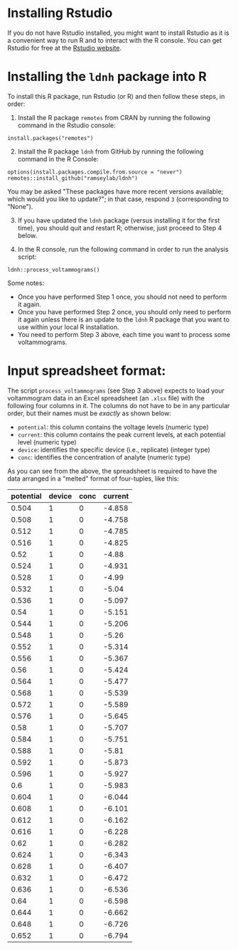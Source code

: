 
# Installing Rstudio

If you do not have Rstudio installed, you might want to install Rstudio as it is a convenient
way to run R and to interact with the R console. You can get Rstudio for free at the
[Rstudio website](https://www.rstudio.com/products/rstudio/download/).

# Installing the `ldnh` package into R

To install this R package, run Rstudio (or R) and then follow these steps, in order:

1. Install the R package `remotes` from CRAN by running the following command in the Rstudio console:

```install.packages("remotes")```

2. Install the R package `ldnh` from GitHub by running the following command in the R Console:

```
options(install.packages.compile.from.source = "never")
remotes::install_github("ramseylab/ldnh")
```

You may be asked "These packages have more recent versions
available; which would you like to update?"; in that case,
respond `3` (corresponding to "None").

3. If you have updated the `ldnh` package (versus installing it for the first time),
you should quit and restart R; otherwise, just proceed to Step 4 below.

4. In the R console, run the following command in order to run the analysis script:

```ldnh::process_voltammograms()```

Some notes:

- Once you have performed Step 1 once, you should not need to perform it again.
- Once you have performed Step 2 once, you should only need to perform it again
unless there is an update to the `ldnh` R package that you want to use within
your local R installation.
- You need to perform Step 3 above, each time you want to process some voltammograms.

# Input spreadsheet format:

The script `process_voltammograms` (see Step 3 above) expects to load your voltammogram
data in an Excel spreadsheet (an `.xlsx` file) with the following four columns in it.
The columns do not have to be in any particular order, but their names must be 
*exactly* as shown below:

- `potential`: this column contains the voltage levels (numeric type)
- `current`: this column contains the peak current levels, at each potential level (numeric type)
- `device`: identifies the specific device (i.e., replicate) (integer type)
- `conc`: identifies the concentration of analyte (numeric type)

As you can see from the above, the spreadsheet is required to have the data
arranged in a "melted" format of four-tuples, like this:

| potential | device | conc | current |
| --------- | ------ | ---- | ------- |
| 0.504     | 1      | 0    | \-4.858 |
| 0.508     | 1      | 0    | \-4.758 |
| 0.512     | 1      | 0    | \-4.785 |
| 0.516     | 1      | 0    | \-4.825 |
| 0.52      | 1      | 0    | \-4.88  |
| 0.524     | 1      | 0    | \-4.931 |
| 0.528     | 1      | 0    | \-4.99  |
| 0.532     | 1      | 0    | \-5.04  |
| 0.536     | 1      | 0    | \-5.097 |
| 0.54      | 1      | 0    | \-5.151 |
| 0.544     | 1      | 0    | \-5.206 |
| 0.548     | 1      | 0    | \-5.26  |
| 0.552     | 1      | 0    | \-5.314 |
| 0.556     | 1      | 0    | \-5.367 |
| 0.56      | 1      | 0    | \-5.424 |
| 0.564     | 1      | 0    | \-5.477 |
| 0.568     | 1      | 0    | \-5.539 |
| 0.572     | 1      | 0    | \-5.589 |
| 0.576     | 1      | 0    | \-5.645 |
| 0.58      | 1      | 0    | \-5.707 |
| 0.584     | 1      | 0    | \-5.751 |
| 0.588     | 1      | 0    | \-5.81  |
| 0.592     | 1      | 0    | \-5.873 |
| 0.596     | 1      | 0    | \-5.927 |
| 0.6       | 1      | 0    | \-5.983 |
| 0.604     | 1      | 0    | \-6.044 |
| 0.608     | 1      | 0    | \-6.101 |
| 0.612     | 1      | 0    | \-6.162 |
| 0.616     | 1      | 0    | \-6.228 |
| 0.62      | 1      | 0    | \-6.282 |
| 0.624     | 1      | 0    | \-6.343 |
| 0.628     | 1      | 0    | \-6.407 |
| 0.632     | 1      | 0    | \-6.472 |
| 0.636     | 1      | 0    | \-6.536 |
| 0.64      | 1      | 0    | \-6.598 |
| 0.644     | 1      | 0    | \-6.662 |
| 0.648     | 1      | 0    | \-6.726 |
| 0.652     | 1      | 0    | \-6.794 |

